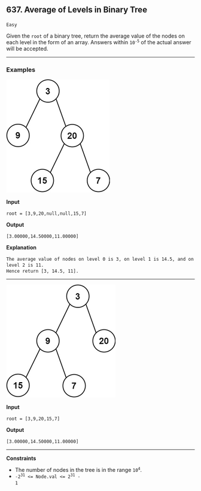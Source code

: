 ## 637. Average of Levels in Binary Tree

`Easy`

Given the `root` of a binary tree, return the average value of the nodes on each level in the form of an array. Answers within <code>10<sup>-5</sup></code> of the actual answer will be accepted.

---

### Examples

![](avg1-tree.jpg)

**Input**
```
root = [3,9,20,null,null,15,7]
```

**Output**
```
[3.00000,14.50000,11.00000]
```

**Explanation**
```
The average value of nodes on level 0 is 3, on level 1 is 14.5, and on level 2 is 11.
Hence return [3, 14.5, 11].
```

---

![](avg2-tree.jpg)

**Input**
```
root = [3,9,20,15,7]
```

**Output**
```
[3.00000,14.50000,11.00000]
```

---

**Constraints**
* The number of nodes in the tree is in the range <code>10<sup>4</sup></code>.
* <code>-2<sup>31</sup> <= Node.val <= 2<sup>31</sup> - 1</code>
